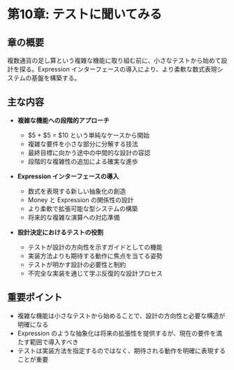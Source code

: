 # 第10章: テストに聞いてみる

## 章の概要
複数通貨の足し算という複雑な機能に取り組む前に、小さなテストから始めて設計を探る。Expression インターフェースの導入により、より柔軟な数式表現システムの基盤を構築する。

## 主な内容
- **複雑な機能への段階的アプローチ**
  - $5 + $5 = $10 という単純なケースから開始
  - 複雑な要件を小さな部分に分解する技法
  - 最終目標に向かう途中の中間的な設計の容認
  - 段階的な複雑性の追加による確実な進歩

- **Expression インターフェースの導入**
  - 数式を表現する新しい抽象化の創造
  - Money と Expression の関係性の設計
  - より柔軟で拡張可能な型システムの構築
  - 将来的な複雑な演算への対応準備

- **設計決定におけるテストの役割**
  - テストが設計の方向性を示すガイドとしての機能
  - 実装方法よりも期待する動作に焦点を当てる姿勢
  - テストが明かす設計の必要性と制約
  - 不完全な実装を通じて学ぶ反復的な設計プロセス

## 重要ポイント
- 複雑な機能は小さなテストから始めることで、設計の方向性と必要な構造が明確になる
- Expression のような抽象化は将来の拡張性を提供するが、現在の要件を満たす範囲で導入すべき
- テストは実装方法を指定するのではなく、期待される動作を明確に表現することが重要